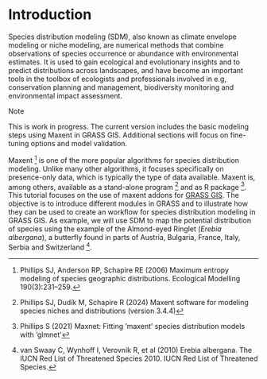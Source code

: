 # Introduction

Species distribution modeling (SDM), also known as climate envelope modeling or niche modeling, are numerical methods that combine observations of species occurrence or abundance with environmental estimates. It is used to gain ecological and evolutionary insights and to predict distributions across landscapes, and have become an important tools in the toolbox of ecologists and professionals involved in e.g, conservation planning and management, biodiversity monitoring and environmental impact assessment.

> [!NOTE]  
> This is work in progress. The current version includes the basic modeling steps using Maxent in GRASS GIS. Additional sections will focus on fine-tuning options and model validation.

Maxent [^1] is one of the more popular algorithms for species distribution modeling. Unlike many other algorithms, it focuses specifically on presence-only data, which is typically the type of data available. Maxent is, among others, available as a stand-alone program [^2] and as R package [^3]. This tutorial focuses on the use of maxent addons for [GRASS GIS](https://grass.osgeo.org/learn/overview/). The objective is to introduce different modules in GRASS and to illustrate how they can be used to create an workflow for species distribution modeling in GRASS GIS. As example, we will use SDM to map the potential distribution of species using the example of the Almond-eyed Ringlet (*Erebia albergana*), a butterfly found in parts of Austria, Bulgaria, France, Italy, Serbia and Switzerland [^4]. 

[^1]: Phillips SJ, Anderson RP, Schapire RE (2006) Maximum entropy modeling of species geographic distributions. Ecological Modelling 190(3):231–259.
[^2]: Phillips SJ, Dudík M, Schapire R (2024) Maxent software for modeling species niches and distributions (version 3.4.4)
[^3]: Phillips S (2021) Maxnet: Fitting ’maxent’ species distribution models with ’glmnet’
[^4]: van Swaay C, Wynhoff I, Verovnik R, et al (2010) Erebia albergana. The IUCN Red List of Threatened Species 2010. IUCN Red List of Threatened Species.
[^5]: GRASS Development Team (2024) GRASS GIS
